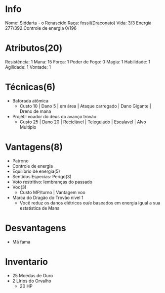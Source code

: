 # Info
Nome: Siddarta - o Renascido
Raça: fossil(Draconato)
Vida: 3/3
Energia 277/392
Controle de energia 0/196

# Atributos(20)
Resistência: 1
Mana: 15
Força: 1
Poder de Fogo: 0
Magia: 1
Habilidade: 1
Agilidade: 1
Vontade: 1

# Técnicas(6)
- Baforada atômica
	- Custo 10 | Dano 5 | em área | Ataque carregado | Dano Gigante | Dreno de mana
- Projétil voador do deus do avanço trovão
	- Custo 25 | Dano 20 | Reciclável | Teleguiado | Escalavel | Alvo Multiplo


# Vantagens(8)
- Patrono
- Controle de energia
- Equilíbrio de energia(5)
- Sentidos Especias: Perigo(3)
- Voto restritivo: lembranças do passado
- Voo(3)
	- Custo MP/turno | Vantagem voo
- Marca do Dragão do Trovão nível 1
	- Você reduz os danos elétricos ou/e baseados em energia igual a sua estatística de Mana

# Desvantagens
- Má fama

# Inventario
- 25 Moedas de Ouro
- 2 Lírios do Orvalho
	- 20 HP